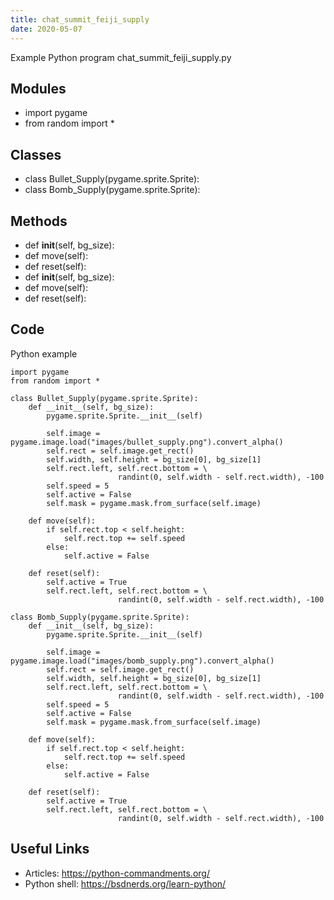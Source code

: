 ```yaml
---
title: chat_summit_feiji_supply
date: 2020-05-07
---
```

Example Python program chat_summit_feiji_supply.py

## Modules

* import pygame
* from random import *

## Classes

* class Bullet_Supply(pygame.sprite.Sprite):
* class Bomb_Supply(pygame.sprite.Sprite):

## Methods

* def __init__(self, bg_size):
* def move(self):
* def reset(self):
* def __init__(self, bg_size):
* def move(self):
* def reset(self):

## Code

Python example

    import pygame
    from random import *
    
    class Bullet_Supply(pygame.sprite.Sprite):
        def __init__(self, bg_size):
            pygame.sprite.Sprite.__init__(self)
    
            self.image = pygame.image.load("images/bullet_supply.png").convert_alpha()
            self.rect = self.image.get_rect()
            self.width, self.height = bg_size[0], bg_size[1]
            self.rect.left, self.rect.bottom = \
                            randint(0, self.width - self.rect.width), -100
            self.speed = 5
            self.active = False
            self.mask = pygame.mask.from_surface(self.image)
    
        def move(self):
            if self.rect.top < self.height:
                self.rect.top += self.speed
            else:
                self.active = False
    
        def reset(self):
            self.active = True
            self.rect.left, self.rect.bottom = \
                            randint(0, self.width - self.rect.width), -100
                     
    class Bomb_Supply(pygame.sprite.Sprite):
        def __init__(self, bg_size):
            pygame.sprite.Sprite.__init__(self)
    
            self.image = pygame.image.load("images/bomb_supply.png").convert_alpha()
            self.rect = self.image.get_rect()
            self.width, self.height = bg_size[0], bg_size[1]
            self.rect.left, self.rect.bottom = \
                            randint(0, self.width - self.rect.width), -100
            self.speed = 5
            self.active = False
            self.mask = pygame.mask.from_surface(self.image)
    
        def move(self):
            if self.rect.top < self.height:
                self.rect.top += self.speed
            else:
                self.active = False
    
        def reset(self):
            self.active = True
            self.rect.left, self.rect.bottom = \
                            randint(0, self.width - self.rect.width), -100                                          
    

## Useful Links

- Articles: https://python-commandments.org/
- Python shell: https://bsdnerds.org/learn-python/
